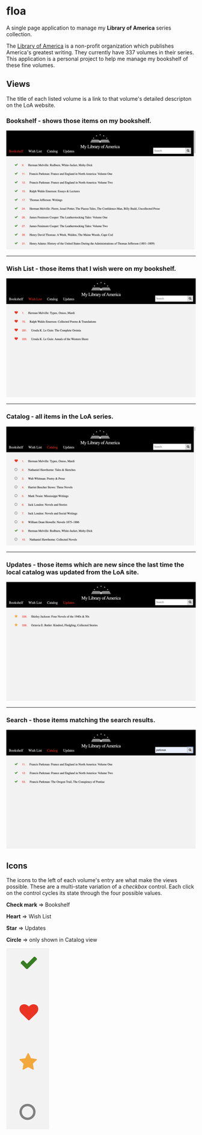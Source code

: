 # floa
A single page application to manage my **Library of America** series collection.

The [Library of America](https://log.org) is a non-profit organization which publishes America's greatest writing. They currently have 337 volumes in their series. This application is a personal project to help me manage my bookshelf of these fine volumes.

## Views
The title of each listed volume is a link to that volume's detailed descripton on the LoA website.

### Bookshelf - shows those items on my bookshelf. 
![bookshelf](docs/img/home.png)


---
### Wish List - those items that I wish were on my bookshelf.
![wishlist](docs/img/wishlist.png)

---
### Catalog - all items in the LoA series.
![catalog](docs/img/catalog.png)

---
### Updates - those items which are new since the last time the local catalog was updated from the LoA site.
![updates](docs/img/updates.png)

---
### Search - those items matching the search results.
![search](docs/img/search.png)

## Icons
The icons to the left of each volume's entry are what make the views possible.
These are a multi-state variation of a *checkbox* control. Each click on
the control cycles its state through the four possible values.

**Check mark** => Bookshelf

**Heart** => Wish List

**Star** => Updates

**Circle** => only shown in Catalog view

![icons](docs/img/icons.png)






